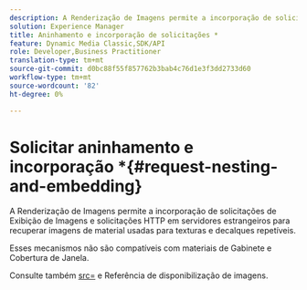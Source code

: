 ```yaml
---
description: A Renderização de Imagens permite a incorporação de solicitações de Exibição de Imagens e solicitações HTTP em servidores estrangeiros para recuperar imagens de material usadas para texturas e decalques repetíveis.
solution: Experience Manager
title: Aninhamento e incorporação de solicitações *
feature: Dynamic Media Classic,SDK/API
role: Developer,Business Practitioner
translation-type: tm+mt
source-git-commit: d0bc88f55f857762b3bab4c76d1e3f3dd2733d60
workflow-type: tm+mt
source-wordcount: '82'
ht-degree: 0%

---
```



# Solicitar aninhamento e incorporação *{#request-nesting-and-embedding}

A Renderização de Imagens permite a incorporação de solicitações de Exibição de Imagens e solicitações HTTP em servidores estrangeiros para recuperar imagens de material usadas para texturas e decalques repetíveis.

Esses mecanismos não são compatíveis com materiais de Gabinete e Cobertura de Janela.

Consulte também [src=](../../../../../../ir-api/http-protocol/image-rendering-api-ref/c-ir-http-protocol-ref/c-ir-http-protocol-command-reference/r-ir-src.md#reference-62c98abad22149d68d405ed6aaff8272) e Referência de disponibilização de imagens.
